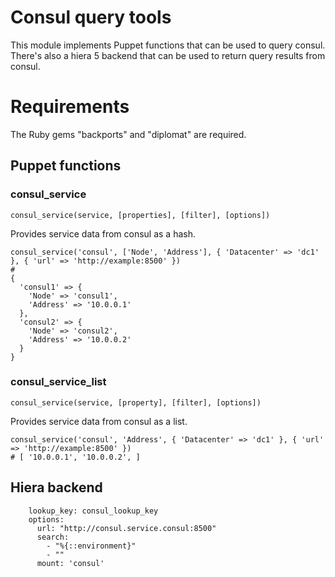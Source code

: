 Consul query tools
==================

This module implements Puppet functions that can be used to query consul. There's also a hiera 5 backend that can be used to return query results from consul.

Requirements
============

The Ruby gems "backports" and "diplomat" are required.

Puppet functions
----------------

### consul_service

`consul_service(service, [properties], [filter], [options])`

Provides service data from consul as a hash.

```
consul_service('consul', ['Node', 'Address'], { 'Datacenter' => 'dc1' }, { 'url' => 'http://example:8500' })
#
{
  'consul1' => {
    'Node' => 'consul1',
    'Address' => '10.0.0.1'
  },
  'consul2' => {
    'Node' => 'consul2',
    'Address' => '10.0.0.2'
  }
}
```



### consul_service_list

`consul_service(service, [property], [filter], [options])`

Provides service data from consul as a list.

```
consul_service('consul', 'Address', { 'Datacenter' => 'dc1' }, { 'url' => 'http://example:8500' })
# [ '10.0.0.1', '10.0.0.2', ]
```

Hiera backend
-------------

```  - name: "Consul"
    lookup_key: consul_lookup_key 
    options:
      url: "http://consul.service.consul:8500"
      search:
        - "%{::environment}"
        - ""
      mount: 'consul'
```
